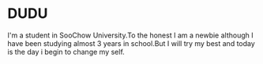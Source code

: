 # DUDU
I'm a student in SooChow University.To the honest I am a newbie although I have been studying almost 3 years in school.But I will try my best and today is the day i begin to change my self.
